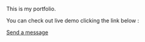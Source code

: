 This is my portfolio.  

You can check out live demo clicking the link below :  

<a href="https://portfolio-sahanenes.vercel.app/">Send a message</a>
